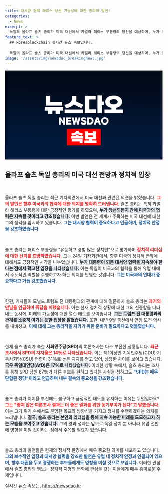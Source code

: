 ```yaml
---
title: 대서양 협력 해리스 당선 가능성에 대한 총리의 발언!
categories:
  - News
excerpt: >
  독일의 올라프 숄츠 총리가 미국 대선에서 카멀라 해리스 부통령의 당선을 예상하며, 누가 당선되든 대서양 협력을 강조했습니다. 하지만, 그의 정책과 지지율은 위기 상태! 연임 도전 의사를 밝혔지만, 당내 반응은 미적지근합니다. 클릭해 더욱 자세한 소식을 확인하세요!
feature_text: >
  ## koreablockchain 실시간 뉴스 속보입니다.

  독일의 올라프 숄츠 총리가 미국 대선에서 카멀라 해리스 부통령의 당선을 예상하며, 누가 당선되든 대서양 협력을 강조했습니다. 하지만, 그의 정책과 지지율은 위기 상태! 연임 도전 의사를 밝혔지만, 당내 반응은 미적지근합니다. 클릭해 더욱 자세한 소식을 확인하세요!
image: '/assets/img/newsdao_breakingnews.jpg'
---
```


<p><img src="/assets/img/newsdao_breakingnews.jpg" alt="koreablockchain 속보" /></p>

<h2 data-ke-size="size26">올라프 숄츠 독일 총리의 미국 대선 전망과 정치적 입장</h2>

<p data-ke-size="size16">&nbsp;</p>

<p>올라프 숄츠 독일 총리는 최근 기자회견에서 미국 대선과 관련된 의견을 밝혔습니다. <b><span style="color: #ee2323;">그의 발언은 향후 미국과의 협력에 대한 의지를 명확히 드러냅니다.</span></b> 숄츠 총리는 특히 카멀라 해리스 부통령에 대한 긍정적인 평가를 하였으며, <b><span style="background-color: #21538527;">누가 당선되든지 간에 미국과의 협력은 지속될 것이라고 강조했습니다.</span></b> 이번 발언은 전 세계가 주목하는 미국 대선에 대한 그의 생각을 암시하고 있습니다. <b><span style="color: #1a5490;">그는 대서양 협력이 중요하다고 언급하며, 정치적 안정을 강조하였습니다.</span></b></p>

<p data-ke-size="size16">&nbsp;</p>

<p>숄츠 총리는 해리스 부통령을 "유능하고 경험 많은 정치인"으로 평가하며 <b><span style="color: #ee2323;">정치적 리더십에 대한 신뢰를 표명하였습니다.</span></b> 그는 24일 기자회견에서, 향후 미국의 정치적 변화에 대해서도 긍정적인 시각을 나누었습니다. <b><span style="background-color: #21538527;">누가 대통령이 되든 대서양 협력을 지속해야 한다는 점에서 확고한 입장을 나타냈습니다.</span></b> 이는 독일이 미국과의 협력을 통해 유럽 내에서 주도적인 역할을 수행하고자 하는 의지를 반영한 것입니다. <b><span style="color: #1a5490;">그는 미국과의 연대가 중요하다고 거듭 강조했습니다.</span></b></p>

<p data-ke-size="size16">&nbsp;</p>

<p>한편, 기자들이 도널드 트럼프 전 대통령과의 관계에 대해 질문하자 숄츠 총리는 <b><span style="color: #ee2323;">과거의 만남을 언급하며 즉답을 피했습니다.</span></b> 이는 현재 정치적 상황에 대한 그의 신중함을 나타내는 동시에, 미래의 가능성에 대한 열린 태도를 보여줍니다. <b><span style="background-color: #21538527;">그는 트럼프 전 대통령과의 관계를 소중히 여기는 듯한 입장을 밝혔습니다.</span></b> 또한, 내년 9월 총선에서 연임 도전 의사를 내비쳤고, <b><span style="color: #1a5490;">이에 대해 그는 총리직을 지키기 위한 준비가 필요하다고 덧붙였습니다.</span></b></p>

<p data-ke-size="size16">&nbsp;</p>

<p>현재 숄츠 총리가 속한 <b>사회민주당(SPD)</b>의 여론조사는 다소 부진한 상황입니다. <b><span style="color: #ee2323;">최근 조사에서 SPD의 지지율은 14％로 나타났습니다.</span></b> 이는 제1야당인 기독민주당(CDU)·기독사회당(CSU) 연합이 31％로 높은 지지를 얻고 있어, 상당한 차이를 보이고 있습니다. <b><span style="background-color: #21538527;">극우 독일대안당(AfD)은 17％로 나타났습니다.</span></b> 이러한 상황 속에서, 숄츠 총리는 조사를 통해 SPD 당원 67％가 다른 후보를 원하고 있다는 사실을 접하고도 <b><span style="color: #1a5490;">"SPD는 매우 단합된 정당"이라고 언급하며 내부 결속의 중요성을 강조했습니다.</span></b></p>

<p data-ke-size="size16">&nbsp;</p>

<p>숄츠 총리가 지지율 부진에도 불구하고 긍정적인 태도를 유지하는 이유는 무엇일까요? <b><span style="color: #ee2323;">그는 "좋지 않은 여론조사 결과는 더 좋은 결과를 위한 동기부여가 된다"고 말했습니다.</span></b> 이는 그가 위기 속에서도 분명한 목표와 방향성을 가지고 정치를 수행하겠다는 의지를 드러냅니다. <b><span style="background-color: #21538527;">결국, 숄츠 총리는 본인의 리더십을 통해 지속 가능한 미래를 도모하고자 하는 모습을 보여주고 있습니다.</span></b> 그의 경과 성과는 앞으로 독일 정치 뿐 아니라 유럽 전반에 영향을 미칠 것이라는 점에서 주목할 필요가 있습니다. </p>

<p data-ke-size="size16">&nbsp;</p>

<p>숄츠 총리의 발언들은 현재의 정치적 환경에서 매우 중요한 의미를 내포하고 있습니다. <b><span style="color: #1a5490;">그의 보수적인 입장과 대서양 협력을 강조한 발언은 유럽 내 정치적 안정과 연결되어 있으며, 향후 대권을 두고 경쟁하는 후보들에게도 영향을 미칠 것으로 보입니다.</span></b>  이러한 관점에서 숄츠 총리의 행보는 정치적 지형의 변화에 관심을 갖는 이들에게 매우 흥미로운 주제입니다.</p>
실시간 뉴스 속보는, <a href="https://newsdao.kr" rel="dofollow">https://newsdao.kr</a>


